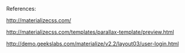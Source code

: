 References:

http://materializecss.com/

http://materializecss.com/templates/parallax-template/preview.html

http://demo.geekslabs.com/materialize/v2.2/layout03/user-login.html
